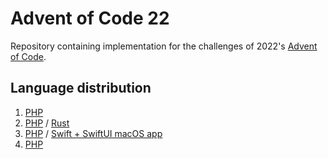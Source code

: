 # Advent of Code 22
Repository containing implementation for the challenges of 2022's [Advent of Code](https://adventofcode.com/2022).

## Language distribution
1. [PHP](01)
2. [PHP](02/php) / [Rust](02/rust)
3. [PHP](03/php) / [Swift + SwiftUI macOS app](03/swift)
4. [PHP](04)
